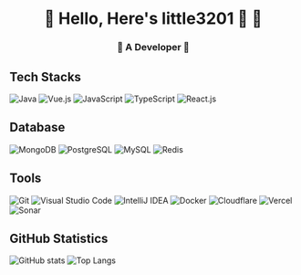 <h1 align="center"> 🤩 Hello, Here's little3201 🤩 👋 </h1>
<h3 align="center">🚀 A Developer 🚀</h3>

## Tech Stacks
![Java](https://img.shields.io/badge/-Java-007396?style=for-the-badge&logo=java&logoColor=white)
![Vue.js](https://img.shields.io/badge/-Vue.js-4FC08D?style=for-the-badge&logo=vue.js&logoColor=white)
![JavaScript](https://img.shields.io/badge/-JavaScript-black?style=for-the-badge&logo=javascript&logoColor=white)
![TypeScript](https://img.shields.io/badge/-TypeScript-007ACC?style=for-the-badge&logo=typescript&logoColor=white)
![React.js](https://img.shields.io/badge/-React.js-4FC08D?style=for-the-badge&logo=react.js&logoColor=white)

## Database
![MongoDB](https://img.shields.io/badge/-MongoDB-47A248?style=for-the-badge&logo=mongodb&logoColor=white)
![PostgreSQL](https://img.shields.io/badge/-PostgreSQL-336791?style=for-the-badge&logo=postgresql&logoColor=white)
![MySQL](https://img.shields.io/badge/-MySQL-4479A1?style=for-the-badge&logo=mysql&logoColor=white)
![Redis](https://img.shields.io/badge/-Redis-4479A1?style=for-the-badge&logo=redis&logoColor=white)

## Tools
![Git](https://img.shields.io/badge/-Git-F05032?style=for-the-badge&logo=git&logoColor=white)
![Visual Studio Code](https://img.shields.io/badge/-VS%20Code-007ACC?style=for-the-badge&logo=visual-studio-code&logoColor=white)
![IntelliJ IDEA](https://img.shields.io/badge/-IntelliJ%20IDEA-000000?style=for-the-badge&logo=intellij-idea&logoColor=white)
![Docker](https://img.shields.io/badge/-Docker-2496ED?style=for-the-badge&logo=docker&logoColor=white)
![Cloudflare](https://img.shields.io/badge/-Cloudflare-F38020?style=for-the-badge&logo=cloudflare&logoColor=white)
![Vercel](https://img.shields.io/badge/-Vercel-000000?style=for-the-badge&logo=vercel&logoColor=white)
![Sonar](https://img.shields.io/badge/-SonarQube-4E9BCD?style=for-the-badge&logo=sonarqube&logoColor=white)

## GitHub Statistics
![GitHub stats](https://github-readme-stats.vercel.app/api?username=little3201&show_icons=true)
![Top Langs](https://github-readme-stats.vercel.app/api/top-langs/?username=little3201&layout=compact)
